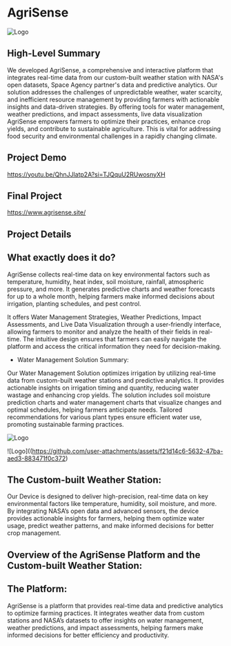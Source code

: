 
# AgriSense 

![Logo](https://github.com/user-attachments/assets/f2190a6a-b03b-43d3-9023-da673b7aab54)


## High-Level Summary

We developed AgriSense, a comprehensive and interactive platform that integrates real-time data from our custom-built weather station with NASA's open datasets, Space Agency partner's data and predictive analytics. Our solution addresses the challenges of unpredictable weather, water scarcity, and inefficient resource management by providing farmers with actionable insights and data-driven strategies. By offering tools for water management, weather predictions, and impact assessments, live data visualization AgriSense empowers farmers to optimize their practices, enhance crop yields, and contribute to sustainable agriculture. This is vital for addressing food security and environmental challenges in a rapidly changing climate.


## Project Demo

https://youtu.be/QhnJJlatp2A?si=TJQquU2RUwosnyXH

## Final Project

https://www.agrisense.site/

## Project Details

## What exactly does it do?
AgriSense collects real-time data on key environmental factors such as temperature, humidity, heat index, soil moisture, rainfall, atmospheric pressure, and more. It generates predictive charts and weather forecasts for up to a whole month, helping farmers make informed decisions about irrigation, planting schedules, and pest control. 

It offers Water Management Strategies, Weather Predictions, Impact Assessments, and Live Data Visualization through a user-friendly interface, allowing farmers to monitor and analyze the health of their fields in real-time. The intuitive design ensures that farmers can easily navigate the platform and access the critical information they need for decision-making.



- Water Management Solution Summary:

Our Water Management Solution optimizes irrigation by utilizing real-time data from custom-built weather stations and predictive analytics. It provides actionable insights on irrigation timing and quantity, reducing water wastage and enhancing crop yields. The solution includes soil moisture prediction charts and water management charts that visualize changes and optimal schedules, helping farmers anticipate needs. Tailored recommendations for various plant types ensure efficient water use, promoting sustainable farming practices.

![Logo](https://github.com/user-attachments/assets/a6e61989-937c-4b3f-a064-bccf797db5cd)

![Logo]((https://github.com/user-attachments/assets/f21d14c6-5632-47ba-aed3-883471f0c372)


## The Custom-built Weather Station:

Our Device is designed to deliver high-precision, real-time data on key environmental factors like temperature, humidity, soil moisture, and more. By integrating NASA’s open data and advanced sensors, the device provides actionable insights for farmers, helping them optimize water usage, predict weather patterns, and make informed decisions for better crop management.



## Overview of the AgriSense Platform and the Custom-built Weather Station:




## The Platform:
AgriSense is a platform that provides real-time data and predictive analytics to optimize farming practices. It integrates weather data from custom stations and NASA’s datasets to offer insights on water management, weather predictions, and impact assessments, helping farmers make informed decisions for better efficiency and productivity.

